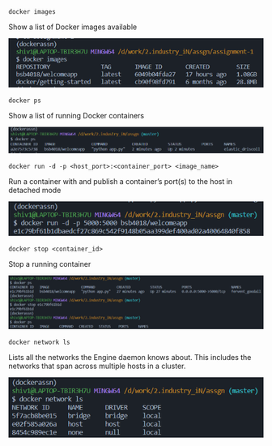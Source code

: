 ```
docker images
```
Show a list of Docker images available

![image](https://github.com/bsb4018/docker-assng/blob/master/assignment-1/screenshots/s1.PNG)


```
docker ps
```
Show a list of running Docker containers

![image](https://github.com/bsb4018/docker-assng/blob/master/assignment-1/screenshots/s2.PNG)


```
docker run -d -p <host_port>:<container_port> <image_name>
```
Run a container with and publish a container’s port(s) to the host in detached mode

![image](https://github.com/bsb4018/docker-assng/blob/master/assignment-1/screenshots/s3.PNG)


```
docker stop <container_id> 
```
Stop a running container

![image](https://github.com/bsb4018/docker-assng/blob/master/assignment-1/screenshots/s4.PNG)


```
docker network ls
```
Lists all the networks the Engine daemon knows about. This includes the networks that span across multiple hosts in a cluster.

![image](https://github.com/bsb4018/docker-assng/blob/master/assignment-1/screenshots/s5.PNG)